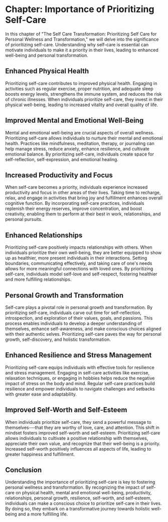 Chapter: Importance of Prioritizing Self-Care
=============================================

In this chapter of "The Self Care Transformation: Prioritizing Self Care for Personal Wellness and Transformation," we will delve into the significance of prioritizing self-care. Understanding why self-care is essential can motivate individuals to make it a priority in their lives, leading to enhanced well-being and personal transformation.

Enhanced Physical Health
------------------------

Prioritizing self-care contributes to improved physical health. Engaging in activities such as regular exercise, proper nutrition, and adequate sleep boosts energy levels, strengthens the immune system, and reduces the risk of chronic illnesses. When individuals prioritize self-care, they invest in their physical well-being, leading to increased vitality and overall quality of life.

Improved Mental and Emotional Well-Being
----------------------------------------

Mental and emotional well-being are crucial aspects of overall wellness. Prioritizing self-care allows individuals to nurture their mental and emotional health. Practices like mindfulness, meditation, therapy, or journaling can help manage stress, reduce anxiety, enhance resilience, and cultivate emotional balance. By prioritizing self-care, individuals create space for self-reflection, self-expression, and emotional healing.

Increased Productivity and Focus
--------------------------------

When self-care becomes a priority, individuals experience increased productivity and focus in other areas of their lives. Taking time to recharge, relax, and engage in activities that bring joy and fulfillment enhances overall cognitive function. By incorporating self-care practices, individuals replenish their energy reserves, improve concentration, and boost creativity, enabling them to perform at their best in work, relationships, and personal pursuits.

Enhanced Relationships
----------------------

Prioritizing self-care positively impacts relationships with others. When individuals prioritize their own well-being, they are better equipped to show up as healthier, more present individuals in their interactions. Setting boundaries, communicating effectively, and taking care of one's needs allows for more meaningful connections with loved ones. By prioritizing self-care, individuals model self-love and self-respect, fostering healthier and more fulfilling relationships.

Personal Growth and Transformation
----------------------------------

Self-care plays a pivotal role in personal growth and transformation. By prioritizing self-care, individuals carve out time for self-reflection, introspection, and exploration of their values, goals, and passions. This process enables individuals to develop a deeper understanding of themselves, enhance self-awareness, and make conscious choices aligned with their authentic selves. Prioritizing self-care paves the way for personal growth, self-discovery, and holistic transformation.

Enhanced Resilience and Stress Management
-----------------------------------------

Prioritizing self-care equips individuals with effective tools for resilience and stress management. Engaging in self-care activities like exercise, relaxation techniques, or engaging in hobbies helps reduce the negative impact of stress on the body and mind. Regular self-care practices build resilience and empower individuals to navigate challenges and setbacks with greater ease and adaptability.

Improved Self-Worth and Self-Esteem
-----------------------------------

When individuals prioritize self-care, they send a powerful message to themselves---that they are worthy of love, care, and attention. This shift in mindset fosters improved self-worth and self-esteem. Prioritizing self-care allows individuals to cultivate a positive relationship with themselves, appreciate their own value, and recognize that their well-being is a priority. Increased self-worth positively influences all aspects of life, leading to greater happiness and fulfillment.

Conclusion
----------

Understanding the importance of prioritizing self-care is key to fostering personal wellness and transformation. By recognizing the impact of self-care on physical health, mental and emotional well-being, productivity, relationships, personal growth, resilience, self-worth, and self-esteem, individuals can make a conscious choice to prioritize self-care in their lives. By doing so, they embark on a transformative journey towards holistic well-being and a more fulfilling life.

